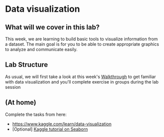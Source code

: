 # Data visualization

## What will we cover in this lab?

This week, we are learning to build basic tools to visualize information from a dataset.
The main goal is for you to be able to create appropriate graphics to analyze and communicate easily.


## Lab Structure
As usual, we will first take a look at this week's [Walkthrough](lien) to get familiar with data visualization and you'll complete exercise in groups during the lab session


## (At home)
Complete the tasks from here:

- https://www.kaggle.com/learn/data-visualization
- [Optional] [Kaggle tutorial on Seaborn](https://www.kaggle.com/kanncaa1/seaborn-tutorial-for-beginners)
